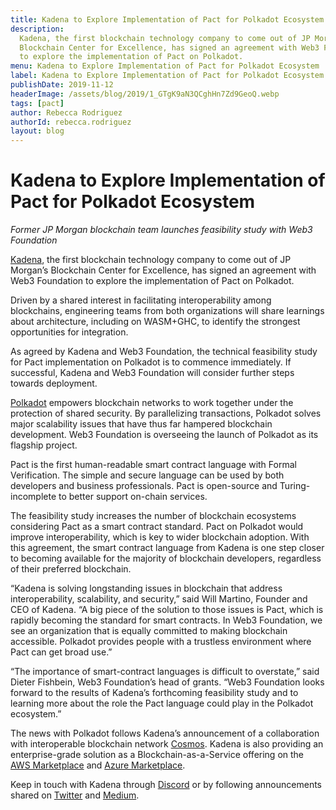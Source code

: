 ```yaml
---
title: Kadena to Explore Implementation of Pact for Polkadot Ecosystem
description:
  Kadena, the first blockchain technology company to come out of JP Morgan’s
  Blockchain Center for Excellence, has signed an agreement with Web3 Foundation
  to explore the implementation of Pact on Polkadot.
menu: Kadena to Explore Implementation of Pact for Polkadot Ecosystem
label: Kadena to Explore Implementation of Pact for Polkadot Ecosystem
publishDate: 2019-11-12
headerImage: /assets/blog/2019/1_GTgK9aN3QCghHn7Zd9GeoQ.webp
tags: [pact]
author: Rebecca Rodriguez
authorId: rebecca.rodriguez
layout: blog
---
```


# Kadena to Explore Implementation of Pact for Polkadot Ecosystem

_Former JP Morgan blockchain team launches feasibility study with Web3
Foundation_

[Kadena](http://www.kadena.io/), the first blockchain technology company to come
out of JP Morgan’s Blockchain Center for Excellence, has signed an agreement
with Web3 Foundation to explore the implementation of Pact on Polkadot.

Driven by a shared interest in facilitating interoperability among blockchains,
engineering teams from both organizations will share learnings about
architecture, including on WASM+GHC, to identify the strongest opportunities for
integration.

As agreed by Kadena and Web3 Foundation, the technical feasibility study for
Pact implementation on Polkadot is to commence immediately. If successful,
Kadena and Web3 Foundation will consider further steps towards deployment.

[Polkadot](https://polkadot.network) empowers blockchain networks to work
together under the protection of shared security. By parallelizing transactions,
Polkadot solves major scalability issues that have thus far hampered blockchain
development. Web3 Foundation is overseeing the launch of Polkadot as its
flagship project.

Pact is the first human-readable smart contract language with Formal
Verification. The simple and secure language can be used by both developers and
business professionals. Pact is open-source and Turing-incomplete to better
support on-chain services.

The feasibility study increases the number of blockchain ecosystems considering
Pact as a smart contract standard. Pact on Polkadot would improve
interoperability, which is key to wider blockchain adoption. With this
agreement, the smart contract language from Kadena is one step closer to
becoming available for the majority of blockchain developers, regardless of
their preferred blockchain.

“Kadena is solving longstanding issues in blockchain that address
interoperability, scalability, and security,” said Will Martino, Founder and CEO
of Kadena. “A big piece of the solution to those issues is Pact, which is
rapidly becoming the standard for smart contracts. In Web3 Foundation, we see an
organization that is equally committed to making blockchain accessible. Polkadot
provides people with a trustless environment where Pact can get broad use.”

“The importance of smart-contract languages is difficult to overstate,” said
Dieter Fishbein, Web3 Foundation’s head of grants. “Web3 Foundation looks
forward to the results of Kadena’s forthcoming feasibility study and to learning
more about the role the Pact language could play in the Polkadot ecosystem.”

The news with Polkadot follows Kadena’s announcement of a collaboration with
interoperable blockchain network [Cosmos](https://cosmos.network). Kadena is
also providing an enterprise-grade solution as a Blockchain-as-a-Service
offering on the
[AWS Marketplace](https://aws.amazon.com/marketplace/pp/B07MKMKP4F) and
[Azure Marketplace](https://azuremarketplace.microsoft.com/en-us/marketplace/apps/kadenallc.scalablebft).

Keep in touch with Kadena through
[Discord](https://discordapp.com/invite/bsUcWmX?utm_source=tropyc) or by
following announcements shared on [Twitter](https://twitter.com/kadena_io) and
[Medium](/blogchain).
